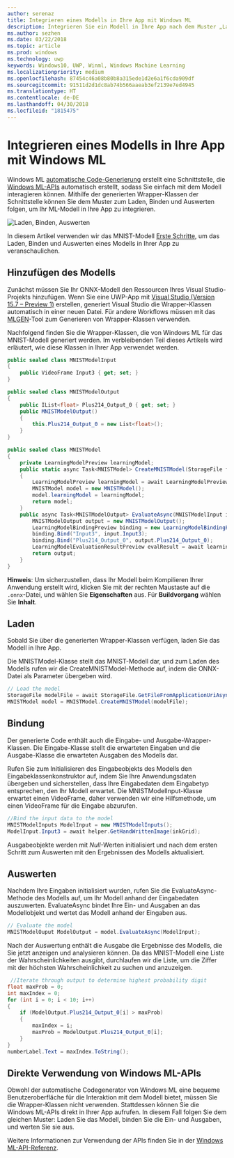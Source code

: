 ```yaml
---
author: serenaz
title: Integrieren eines Modells in Ihre App mit Windows ML
description: Integrieren Sie ein Modell in Ihre App nach dem Muster „Laden, Binden und Auswerten“.
ms.author: sezhen
ms.date: 03/22/2018
ms.topic: article
ms.prod: windows
ms.technology: uwp
keywords: Windows10, UWP, Winml, Windows Machine Learning
ms.localizationpriority: medium
ms.openlocfilehash: 87454c46a08b80b8a315ede1d2e6a1f6cda909df
ms.sourcegitcommit: 91511d2d1dc8ab74b566aaeab3ef2139e7ed4945
ms.translationtype: HT
ms.contentlocale: de-DE
ms.lasthandoff: 04/30/2018
ms.locfileid: "1815475"
---
```

# <a name="integrate-a-model-into-your-app-with-windows-ml"></a>Integrieren eines Modells in Ihre App mit Windows ML

Windows ML [automatische Code-Generierung](overview.md#automatic-interface-code-generation) erstellt eine Schnittstelle, die [Windows ML-APIs](/uwp/api/windows.ai.machinelearning.preview) automatisch erstellt, sodass Sie einfach mit dem Modell interagieren können. Mithilfe der generierten Wrapper-Klassen der Schnittstelle können Sie dem Muster zum Laden, Binden und Auswerten folgen, um Ihr ML-Modell in Ihre App zu integrieren.

![Laden, Binden, Auswerten](images/load-bind-evaluate.png)

In diesem Artikel verwenden wir das MNIST-Modell [Erste Schritte](get-started.md), um das Laden, Binden und Auswerten eines Modells in Ihrer App zu veranschaulichen.

## <a name="add-the-model"></a>Hinzufügen des Modells

Zunächst müssen Sie Ihr ONNX-Modell den Ressourcen Ihres Visual Studio-Projekts hinzufügen. Wenn Sie eine UWP-App mit [Visual Studio (Version 15.7 – Preview 1)](https://www.visualstudio.com/vs/preview/) erstellen, generiert Visual Studio die Wrapper-Klassen automatisch in einer neuen Datei. Für andere Workflows müssen mit das [MLGEN](overview.md#automatic-interface-code-generation)-Tool zum Generieren von Wrapper-Klassen verwenden.

Nachfolgend finden Sie die Wrapper-Klassen, die von Windows ML für das MNIST-Modell generiert werden. Im verbleibenden Teil dieses Artikels wird erläutert, wie diese Klassen in Ihrer App verwendet werden.

```csharp
public sealed class MNISTModelInput
{
    public VideoFrame Input3 { get; set; }
}

public sealed class MNISTModelOutput
{
    public IList<float> Plus214_Output_0 { get; set; }
    public MNISTModelOutput()
    {
        this.Plus214_Output_0 = new List<float>();
    }
}

public sealed class MNISTModel
{
    private LearningModelPreview learningModel;
    public static async Task<MNISTModel> CreateMNISTModel(StorageFile file)
    {
        LearningModelPreview learningModel = await LearningModelPreview.LoadModelFromStorageFileAsync(file);
        MNISTModel model = new MNISTModel();
        model.learningModel = learningModel;
        return model;
    }
    public async Task<MNISTModelOutput> EvaluateAsync(MNISTModelInput input) {
        MNISTModelOutput output = new MNISTModelOutput();
        LearningModelBindingPreview binding = new LearningModelBindingPreview(learningModel);
        binding.Bind("Input3", input.Input3);
        binding.Bind("Plus214_Output_0", output.Plus214_Output_0);
        LearningModelEvaluationResultPreview evalResult = await learningModel.EvaluateAsync(binding, string.Empty);
        return output;
    }
}
```

**Hinweis**: Um sicherzustellen, dass Ihr Modell beim Kompilieren Ihrer Anwendung erstellt wird, klicken Sie mit der rechten Maustaste auf die `.onnx`-Datei, und wählen Sie **Eigenschaften** aus. Für **Buildvorgang** wählen Sie **Inhalt**.

## <a name="load"></a>Laden

Sobald Sie über die generierten Wrapper-Klassen verfügen, laden Sie das Modell in Ihre App.

Die MNISTModel-Klasse stellt das MNIST-Modell dar, und zum Laden des Modells rufen wir die CreateMNISTModel-Methode auf, indem die ONNX-Datei als Parameter übergeben wird.

```csharp
// Load the model
StorageFile modelFile = await StorageFile.GetFileFromApplicationUriAsync(new Uri($"ms-appx:///Assets/MNIST.onnx"));
MNISTModel model = MNISTModel.CreateMNISTModel(modelFile);
```

## <a name="bind"></a>Bindung

Der generierte Code enthält auch die Eingabe- und Ausgabe-Wrapper-Klassen. Die Eingabe-Klasse stellt die erwarteten Eingaben und die Ausgabe-Klasse die erwarteten Ausgaben des Modells dar.

Rufen Sie zum Initialisieren des Eingabeobjekts des Modells den Eingabeklassenkonstruktor auf, indem Sie Ihre Anwendungsdaten übergeben und sicherstellen, dass Ihre Eingabedaten dem Eingabetyp entsprechen, den Ihr Modell erwartet. Die MNISTModelInput-Klasse erwartet einen VideoFrame, daher verwenden wir eine Hilfsmethode, um einen VideoFrame für die Eingabe abzurufen.

```csharp
//Bind the input data to the model
MNISTModelInputs ModelInput = new MNISTModelInputs();
ModelInput.Input3 = await helper.GetHandWrittenImage(inkGrid);
```

Ausgabeobjekte werden mit *Null*-Werten initialisiert und nach dem ersten Schritt zum Auswerten mit den Ergebnissen des Modells aktualisiert.

## <a name="evaluate"></a>Auswerten

Nachdem Ihre Eingaben initialisiert wurden, rufen Sie die EvaluateAsync-Methode des Modells auf, um Ihr Modell anhand der Eingabedaten auszuwerten. EvaluateAsync bindet Ihre Ein- und Ausgaben an das Modellobjekt und wertet das Modell anhand der Eingaben aus.

```csharp
// Evaluate the model
MNISTModelOuput ModelOutput = model.EvaluateAsync(ModelInput);
```

Nach der Auswertung enthält die Ausgabe die Ergebnisse des Modells, die Sie jetzt anzeigen und analysieren können. Da das MNIST-Modell eine Liste der Wahrscheinlichkeiten ausgibt, durchlaufen wir die Liste, um die Ziffer mit der höchsten Wahrscheinlichkeit zu suchen und anzuzeigen.

```csharp
 //Iterate through output to determine highest probability digit
float maxProb = 0;
int maxIndex = 0;
for (int i = 0; i < 10; i++)
{
    if (ModelOutput.Plus214_Output_0[i] > maxProb)
    {
        maxIndex = i;
        maxProb = ModelOutput.Plus214_Output_0[i];
    }
}
numberLabel.Text = maxIndex.ToString();
```

## <a name="using-the-windows-ml-apis-directly"></a>Direkte Verwendung von Windows ML-APIs

Obwohl der automatische Codegenerator von Windows ML eine bequeme Benutzeroberfläche für die Interaktion mit dem Modell bietet, müssen Sie die Wrapper-Klassen nicht verwenden. Stattdessen können Sie die Windows ML-APIs direkt in Ihrer App aufrufen.
In diesem Fall folgen Sie dem gleichen Muster: Laden Sie das Modell, binden Sie die Ein- und Ausgaben, und werten Sie sie aus.

Weitere Informationen zur Verwendung der APIs finden Sie in der [Windows ML-API-Referenz](/uwp/api/windows.ai.machinelearning.preview).
